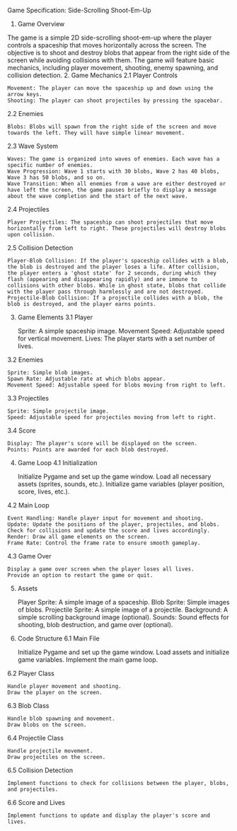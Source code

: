 Game Specification: Side-Scrolling Shoot-Em-Up
1. Game Overview

The game is a simple 2D side-scrolling shoot-em-up where the player controls a spaceship that moves horizontally across the screen. The objective is to shoot and destroy blobs that appear from the right side of the screen while avoiding collisions with them. The game will feature basic mechanics, including player movement, shooting, enemy spawning, and collision detection.
2. Game Mechanics
2.1 Player Controls

    Movement: The player can move the spaceship up and down using the arrow keys.
    Shooting: The player can shoot projectiles by pressing the spacebar.

2.2 Enemies

    Blobs: Blobs will spawn from the right side of the screen and move towards the left. They will have simple linear movement.

2.3 Wave System

    Waves: The game is organized into waves of enemies. Each wave has a specific number of enemies.
    Wave Progression: Wave 1 starts with 30 blobs, Wave 2 has 40 blobs, Wave 3 has 50 blobs, and so on.
    Wave Transition: When all enemies from a wave are either destroyed or have left the screen, the game pauses briefly to display a message about the wave completion and the start of the next wave.

2.4 Projectiles

    Player Projectiles: The spaceship can shoot projectiles that move horizontally from left to right. These projectiles will destroy blobs upon collision.

2.5 Collision Detection

    Player-Blob Collision: If the player's spaceship collides with a blob, the blob is destroyed and the player loses a life. After collision, the player enters a 'ghost state' for 2 seconds, during which they flash (appearing and disappearing rapidly) and are immune to collisions with other blobs. While in ghost state, blobs that collide with the player pass through harmlessly and are not destroyed.
    Projectile-Blob Collision: If a projectile collides with a blob, the blob is destroyed, and the player earns points.

3. Game Elements
3.1 Player

    Sprite: A simple spaceship image.
    Movement Speed: Adjustable speed for vertical movement.
    Lives: The player starts with a set number of lives.

3.2 Enemies

    Sprite: Simple blob images.
    Spawn Rate: Adjustable rate at which blobs appear.
    Movement Speed: Adjustable speed for blobs moving from right to left.

3.3 Projectiles

    Sprite: Simple projectile image.
    Speed: Adjustable speed for projectiles moving from left to right.

3.4 Score

    Display: The player's score will be displayed on the screen.
    Points: Points are awarded for each blob destroyed.

4. Game Loop
4.1 Initialization

    Initialize Pygame and set up the game window.
    Load all necessary assets (sprites, sounds, etc.).
    Initialize game variables (player position, score, lives, etc.).

4.2 Main Loop

    Event Handling: Handle player input for movement and shooting.
    Update: Update the positions of the player, projectiles, and blobs. Check for collisions and update the score and lives accordingly.
    Render: Draw all game elements on the screen.
    Frame Rate: Control the frame rate to ensure smooth gameplay.

4.3 Game Over

    Display a game over screen when the player loses all lives.
    Provide an option to restart the game or quit.

5. Assets

    Player Sprite: A simple image of a spaceship.
    Blob Sprite: Simple images of blobs.
    Projectile Sprite: A simple image of a projectile.
    Background: A simple scrolling background image (optional).
    Sounds: Sound effects for shooting, blob destruction, and game over (optional).

6. Code Structure
6.1 Main File

    Initialize Pygame and set up the game window.
    Load assets and initialize game variables.
    Implement the main game loop.

6.2 Player Class

    Handle player movement and shooting.
    Draw the player on the screen.

6.3 Blob Class

    Handle blob spawning and movement.
    Draw blobs on the screen.

6.4 Projectile Class

    Handle projectile movement.
    Draw projectiles on the screen.

6.5 Collision Detection

    Implement functions to check for collisions between the player, blobs, and projectiles.

6.6 Score and Lives

    Implement functions to update and display the player's score and lives.
